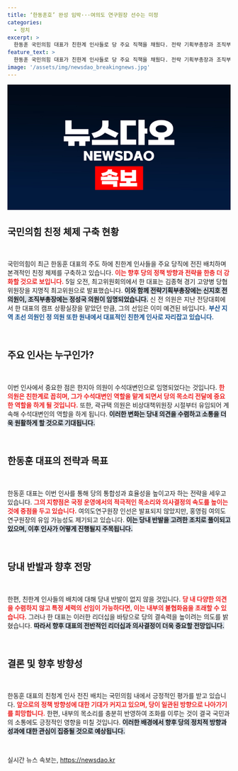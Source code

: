 ```yaml
---
title: ‘한동훈호’ 완성 임박···여의도 연구원장 선수는 미정
categories:
  - 정치
excerpt: >
  한동훈 국민의힘 대표가 친한계 인사들로 당 주요 직책을 채웠다. 전략 기획부총장과 조직부총장에 신지호와 정성국을 임명하며 본격적인 친정 체제를 구축하는 모습이다. 이로써 당내 긴장감이 고조되고 있다.
feature_text: >
  한동훈 국민의힘 대표가 친한계 인사들로 당 주요 직책을 채웠다. 전략 기획부총장과 조직부총장에 신지호와 정성국을 임명하며 본격적인 친정 체제를 구축하는 모습이다. 이로써 당내 긴장감이 고조되고 있다.
image: '/assets/img/newsdao_breakingnews.jpg'
---
```


<p><img src="/assets/img/newsdao_breakingnews.jpg" alt="koreaapp 속보" /></p>

<h2>국민의힘 친정 체제 구축 현황</h2>

<p data-ke-size="size16">&nbsp;</p>

<p>국민의힘이 최근 한동훈 대표의 주도 하에 친한계 인사들을 주요 당직에 전진 배치하며 본격적인 친정 체제를 구축하고 있습니다. <b><span style="color: #ee2323;">이는 향후 당의 정책 방향과 전략을 한층 더 강화할 것으로 보입니다.</span></b> 5일 오전, 최고위원회의에서 한 대표는 김종혁 경기 고양병 당협위원장을 지명직 최고위원으로 발표했습니다. <b><span style="background-color: #21538527;">이와 함께 전략기획부총장에는 신지호 전 의원이, 조직부총장에는 정성국 의원이 임명되었습니다.</span></b> 신 전 의원은 지난 전당대회에서 한 대표의 캠프 상황실장을 맡았던 만큼, 그의 선임은 이미 예견된 바입니다. <b><span style="color: #1a5490;">부산 지역 초선 의원인 정 의원 또한 원내에서 대표적인 친한계 인사로 자리잡고 있습니다.</span></b> </p>

<p data-ke-size="size16">&nbsp;</p>

<h2>주요 인사는 누구인가?</h2>

<p data-ke-size="size16">&nbsp;</p>

<p>이번 인사에서 중요한 점은 한지아 의원이 수석대변인으로 임명되었다는 것입니다. <b><span style="color: #ee2323;">한 의원은 친한계로 꼽히며, 그가 수석대변인 역할을 맡게 되면서 당의 목소리 전달에 중요한 역할을 하게 될 것입니다.</span></b> 또한, 곽규택 의원은 비상대책위원장 시절부터 유임되어 계속해 수석대변인의 역할을 하게 됩니다. <b><span style="background-color: #21538527;">이러한 변화는 당내 의견을 수렴하고 소통을 더욱 원활하게 할 것으로 기대됩니다.</span></b></p>

<p data-ke-size="size16">&nbsp;</p>

<h2>한동훈 대표의 전략과 목표</h2>

<p data-ke-size="size16">&nbsp;</p>

<p>한동훈 대표는 이번 인사를 통해 당의 통합성과 효율성을 높이고자 하는 전략을 세우고 있습니다. <b><span style="color: #ee2323;">그의 지향점은 국정 운영에서의 적극적인 목소리와 의사결정의 속도를 높이는 것에 중점을 두고 있습니다.</span></b> 여의도연구원장 인선은 발표되지 않았지만, 홍영림 여의도연구원장의 유임 가능성도 제기되고 있습니다. <b><span style="background-color: #21538527;">이는 당내 반발을 고려한 조치로 풀이되고 있으며, 이후 인사가 어떻게 진행될지 주목됩니다.</span></b></p>

<p data-ke-size="size16">&nbsp;</p>

<h2>당내 반발과 향후 전망</h2>

<p data-ke-size="size16">&nbsp;</p>

<p>한편, 친한계 인사들의 배치에 대해 당내 반발이 없지 않을 것입니다. <b><span style="color: #ee2323;">당 내 다양한 의견을 수렴하지 않고 특정 세력의 선임이 가능하다면, 이는 내부의 불협화음을 초래할 수 있습니다.</span></b> 그러나 한 대표는 이러한 리더십을 바탕으로 당의 결속력을 높이려는 의도를 밝혔습니다. <b><span style="background-color: #21538527;">따라서 향후 대표의 전반적인 리더십과 의사결정이 더욱 중요할 전망입니다.</span></b></p>

<p data-ke-size="size16">&nbsp;</p>

<h2>결론 및 향후 방향성</h2>

<p data-ke-size="size16">&nbsp;</p>

<p>한동훈 대표의 친청계 인사 전진 배치는 국민의힘 내에서 긍정적인 평가를 받고 있습니다. <b><span style="color: #ee2323;">앞으로의 정책 방향성에 대한 기대가 커지고 있으며, 당이 일관된 방향으로 나아가기를 희망합니다.</span></b> 한편, 내부의 목소리를 충분히 반영하여 조화를 이루는 것이 결국 국민과의 소통에도 긍정적인 영향을 미칠 것입니다. <b><span style="background-color: #21538527;">이러한 배경에서 향후 당의 정치적 방향과 성과에 대한 관심이 집중될 것으로 예상됩니다.</span></b> </p>

<p data-ke-size="size16">&nbsp;</p>
실시간 뉴스 속보는, <a href="https://newsdao.kr" rel="dofollow">https://newsdao.kr</a>


